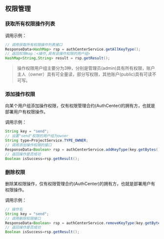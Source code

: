 ## 权限管理



### 获取所有权限操作列表

调用示例：

```java
// 调用获取所有权限操作列表接口
ResponseData<HashMap> rsp = authCenterService.getAllKeyType();
// 返回权限map：<操作,具有该操作权限的用户组>
HashMap<String,String> result = rsp.getResult();
```

> 操作权限用户组主要分为3种，分别是管理员(admin)具有所有权限，账户主人（owner）具有可全量读，部分写权限，其他账户(public)具有可读不可写。

### 添加操作权限

向某个用户组添加操作权限，仅有权限管理合约(AuthCenter)的拥有方，也就是部署用户有权限操作。

调用示例：

```java
String key = "send";
// 设置"send"权限的用户组为owner
String type=ProjectService.TYPE_OWNER;
// 调用添加操作权限的接口
ResponseData<Boolean> rsp = authCenterService.addKeyType(key.getBytes(), type.getBytes());
// 返回操作是否成功
Boolean isSuccess=rsp.getResult();
```

### 删除权限

删除某权限操作，仅有权限管理合约(AuthCenter)的拥有方，也就是部署用户有权限操作。

调用示例：

```java
// 操作名
String key = "send";
// 调用删除权限接口
ResponseData<Boolean> rsp = authCenterService.removeKeyType(key.getBytes());
// 返回操作是否成功
Boolean isSuccess=rsp.getResult();
```

